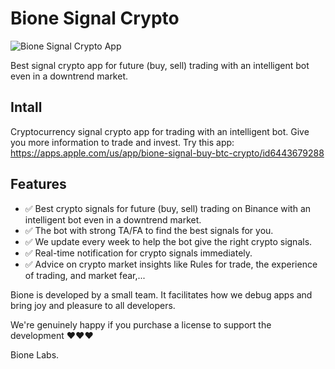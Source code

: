 # Bione Signal Crypto

![Bione Signal Crypto App](https://img1.wsimg.com/isteam/ip/5c44168a-9e4c-47aa-abeb-f00614993042/IMG_2686.PNG/:/rs=w:1280)

Best signal crypto app for future (buy, sell) trading  with an intelligent bot even in a downtrend market.

## Intall
Cryptocurrency signal crypto app for trading with an intelligent bot. Give you more information to trade and invest. 
Try this app: https://apps.apple.com/us/app/bione-signal-buy-btc-crypto/id6443679288

## Features
* ✅ Best crypto signals for future (buy, sell) trading on Binance with an intelligent bot even in a downtrend market.
* ✅ The bot with strong TA/FA to find the best signals for you.
* ✅ We update every week to help the bot give the right crypto signals.
* ✅ Real-time notification for crypto signals immediately.
* ✅ Advice on crypto market insights like Rules for trade, the experience of trading, and market fear,...

Bione is developed by a small team. It facilitates how we debug apps and bring joy and pleasure to all developers.

We're genuinely happy if you purchase a license to support the development ❤️❤️❤️

Bione Labs.

